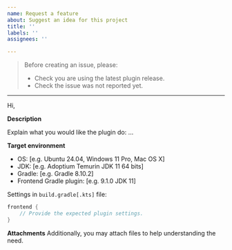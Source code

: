 ```yaml
---
name: Request a feature
about: Suggest an idea for this project
title: ''
labels: ''
assignees: ''

---
```


> Before creating an issue, please:
> - Check you are using the latest plugin release.
> - Check the issue was not reported yet.

---

Hi,

**Description**

Explain what you would like the plugin do: ...

**Target environment**

- OS: [e.g. Ubuntu 24.04, Windows 11 Pro, Mac OS X]
- JDK: [e.g. Adoptium Temurin JDK 11 64 bits]
- Gradle: [e.g. Gradle 8.10.2]
- Frontend Gradle plugin: [e.g. 9.1.0 JDK 11]

Settings in `build.gradle[.kts]` file:
```groovy
frontend {
    // Provide the expected plugin settings.
}
```

**Attachments**
Additionally, you may attach files to help understanding the need.

